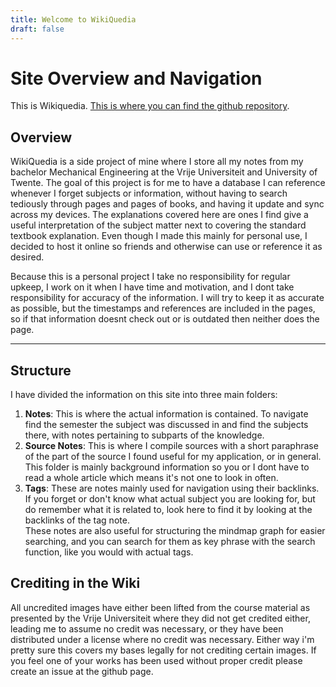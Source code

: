 ```yaml
---
title: Welcome to WikiQuedia
draft: false
---
```

# Site Overview and Navigation

This is Wikiquedia. [This is where you can find the github repository](https://github.com/QueNerguy/WikiQuedia).

## Overview
WikiQuedia is a side project of mine where I store all my notes from my bachelor Mechanical Engineering at the Vrije Universiteit and University of Twente. 
The goal of this project is for me to have a database I can reference whenever I forget subjects or information, without having to search tediously through pages and pages of books, and having it update and sync across my devices. The explanations covered here are ones I find give a useful interpretation of the subject matter next to covering the standard textbook explanation. Even though I made this mainly for personal use, I decided to host it online so friends and otherwise can use or reference it as desired.

Because this is a personal project I take no responsibility for regular upkeep, I work on it when I have time and motivation, and I dont take responsibility for accuracy of the information. I will try to keep it as accurate as possible, but the timestamps and references are included in the pages, so if that information doesnt check out or is outdated then neither does the page.

---
## Structure
I have divided the information on this site into three main folders:

1. __Notes__: This is where the actual information is contained. To navigate find the semester the subject was discussed in and find the subjects there, with notes pertaining to subparts of the knowledge.
2. __Source Notes__: This is where I compile sources with a short paraphrase of the part of the source I found useful for my application, or in general. This folder is mainly background information so you or I dont have to read a whole article which means it's not one to look in often.
3. __Tags__: These are notes mainly used for navigation using their backlinks. If you forget or don't know what actual subject you are looking for, but do remember what it is related to, look here to find it by looking at the backlinks of the tag note. <br>These notes are also useful for structuring the mindmap graph for easier searching, and you can search for them as key phrase with the search function, like you would with actual tags.





## Crediting in the Wiki
All uncredited images have either been lifted from the course material as presented by the Vrije Universiteit where they did not get credited either, leading me to assume no credit was necessary, or they have been distributed under a license where no credit was necessary.
Either way i'm pretty sure this covers my bases legally for not crediting certain images.
If you feel one of your works has been used without proper credit please create an issue at the github page.
